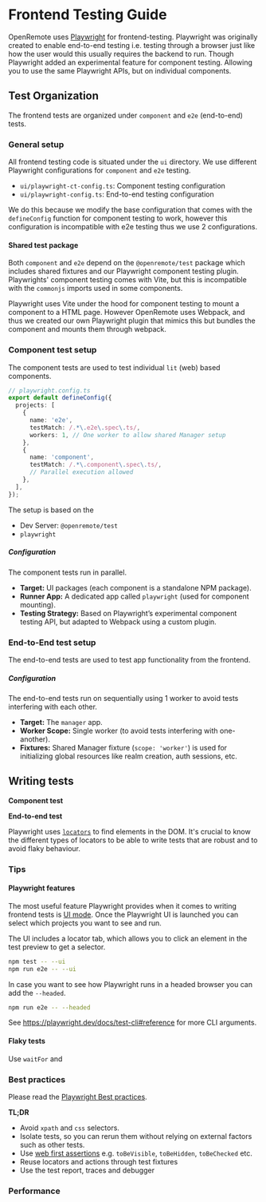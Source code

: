 # Frontend Testing Guide

<!-- This document describes the frontend test architecture used in this codebase, including the design decisions behind E2E and component testing separation, the fixture system, and setup/teardown strategies. It is intended as a **transfer document** for onboarding or handover purposes. -->

OpenRemote uses [Playwright](https://playwright.dev/) for frontend-testing. Playwright was originally created to enable end-to-end testing i.e. testing through a browser just like how the user would this usually requires the backend to run. Though Playwright added an experimental feature for component testing. Allowing you to use the same Playwright APIs, but on individual components.

## Test Organization

The frontend tests are organized under `component` and `e2e` (end-to-end) tests.

### General setup

All frontend testing code is situated under the `ui` directory. We use different Playwright configurations for `component` and `e2e` testing.

- `ui/playwright-ct-config.ts`: Component testing configuration
- `ui/playwright-config.ts`: End-to-end testing configuration

We do this because we modify the base configuration that comes with the `defineConfig` function for component testing to work, however this configuration is incompatible with e2e testing thus we use 2 configurations.

#### Shared test package

Both `component` and `e2e` depend on the `@openremote/test` package which includes shared fixtures and our Playwright component testing plugin. Playwrights' component testing comes with Vite, but this is incompatible with the `commonjs` imports used in some components.

Playwright uses Vite under the hood for component testing to mount a component to a HTML page. However OpenRemote uses Webpack, and thus we created our own Playwright plugin that mimics this but bundles the component and mounts them through webpack.

### Component test setup

The component tests are used to test individual `lit` (web) based components.

```ts
// playwright.config.ts
export default defineConfig({
  projects: [
    {
      name: 'e2e',
      testMatch: /.*\.e2e\.spec\.ts/,
      workers: 1, // One worker to allow shared Manager setup
    },
    {
      name: 'component',
      testMatch: /.*\.component\.spec\.ts/,
      // Parallel execution allowed
    },
  ],
});
```

The setup is based on the

- Dev Server: `@openremote/test`
- `playwright`

##### Configuration

The component tests run in parallel.

- **Target:** UI packages (each component is a standalone NPM package).
- **Runner App:** A dedicated app called `playwright` (used for component mounting).
- **Testing Strategy:** Based on Playwright’s experimental component testing API, but adapted to Webpack using a custom plugin.

### End-to-End test setup

The end-to-end tests are used to test app functionality from the frontend.

##### Configuration

The end-to-end tests run on sequentially using 1 worker to avoid tests interfering with each other.

- **Target:** The `manager` app.
- **Worker Scope:** Single worker (to avoid tests interfering with one-another).
- **Fixtures:** Shared Manager fixture (`scope: 'worker'`) is used for initializing global resources like realm creation, auth sessions, etc.

## Writing tests

**Component test**

**End-to-end test**

Playwright uses [`locators`](https://playwright.dev/docs/locators) to find elements in the DOM. It's crucial to know the different types of locators to be able to write tests that are robust and to avoid flaky behaviour.

### Tips

#### Playwright features

The most useful feature Playwright provides when it comes to writing frontend tests is [UI mode](https://playwright.dev/docs/test-ui-mode). Once the Playwright UI is launched you can select which projects you want to see and run.

The UI includes a locator tab, which allows you to click an element in the test preview to get a selector.

```sh
npm test -- --ui
npm run e2e -- --ui
```

In case you want to see how Playwright runs in a headed browser you can add the `--headed`.

```sh
npm run e2e -- --headed
```

See https://playwright.dev/docs/test-cli#reference for more CLI arguments.

#### Flaky tests

Use `waitFor` and

### Best practices

Please read the [Playwright Best practices](https://playwright.dev/docs/best-practices).

<!-- TODO: include what to do and what not to do -->

**TL;DR**
- Avoid `xpath` and `css` selectors.
- Isolate tests, so you can rerun them without relying on external factors such as other tests.
- Use [web first assertions](https://playwright.dev/docs/test-assertions) e.g. `toBeVisible`, `toBeHidden`, `toBeChecked` etc.
- Reuse locators and actions through test fixtures
- Use the test report, traces and debugger
<!-- - Enable multiple browsers (see playwright UI checkboxes) -->

### Performance
